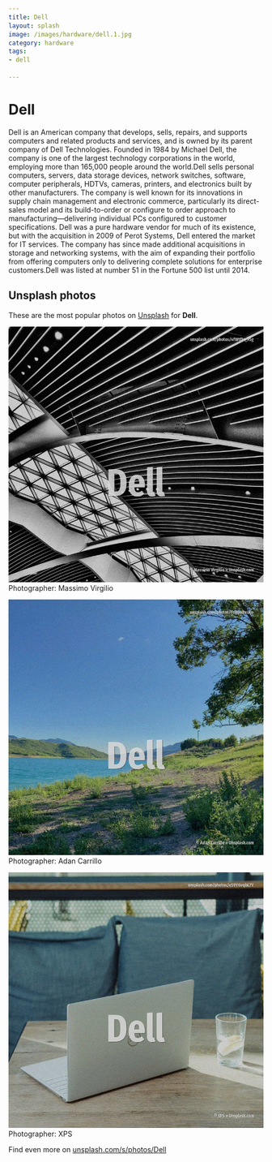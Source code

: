 ```yaml
---
title: Dell
layout: splash
image: /images/hardware/dell.1.jpg
category: hardware
tags:
- dell

---
```

# Dell

Dell is an American company that develops, sells, repairs, and supports computers and related 
products and services, and is owned by its parent company of Dell Technologies.
Founded in 1984 by Michael Dell, the company is one of the largest technology corporations in the 
world, employing more than 165,000 people around the world.Dell sells personal computers, servers, 
data storage devices, network switches, software, computer peripherals, HDTVs, cameras, printers, 
and electronics built by other manufacturers.
The company is well known for its innovations in supply chain management and electronic commerce, 
particularly its direct-sales model and its build-to-order or configure to order approach to 
manufacturing—delivering individual PCs configured to customer specifications.
Dell was a pure hardware vendor for much of its existence, but with the acquisition in 2009 of 
Perot Systems, Dell entered the market for IT services.
The company has since made additional acquisitions in storage and networking systems, with the aim 
of expanding their portfolio from offering computers only to delivering complete solutions for 
enterprise customers.Dell was listed at number 51 in the Fortune 500 list until 2014.

 
## Unsplash photos
These are the most popular photos on [Unsplash](https://unsplash.com) for **Dell**.
 
![Dell](/images/hardware/dell.1.jpg)
Photographer:  Massimo Virgilio
 
![Dell](/images/hardware/dell.2.jpg)
Photographer:  Adan Carrillo
 
![Dell](/images/hardware/dell.3.jpg)
Photographer:  XPS
 
Find even more on [unsplash.com/s/photos/Dell](https://unsplash.com/s/photos/Dell)
 
